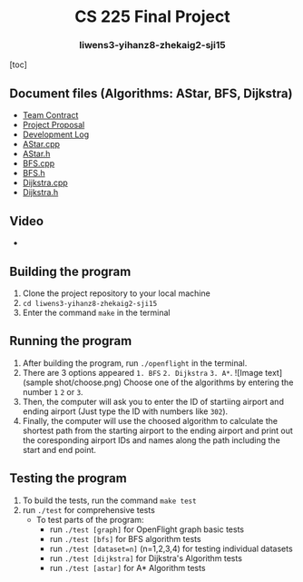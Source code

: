 <h1 align="center"> CS 225 Final Project</h1>
<h3 align="center"> liwens3-yihanz8-zhekaig2-sji15 </h1>

[toc]

## Document files (Algorithms: AStar, BFS, Dijkstra)
* [Team Contract](CONTRACT.md)
* [Project Proposal](Project_Proposal.md)
* [Development Log](Development_Log.md)
* [AStar.cpp](algorithm/AStar.cpp)
* [AStar.h](algorithm/AStar.h)
* [BFS.cpp](algorithm/BFS.cpp)
* [BFS.h](algorithm/BFS.h)
* [Dijkstra.cpp](algorithm/Dijkstra.cpp)
* [Dijkstra.h](algorithm/Dijkstra.h)

## Video
*

## Building the program
1. Clone the project repository to your local machine
2. `cd liwens3-yihanz8-zhekaig2-sji15`
3. Enter the command `make` in the terminal

## Running the program

1. After building the program, run `./openflight` in the terminal.
2. There are 3 options appeared `1. BFS` `2. Dijkstra` `3. A*`. 
![Image text](sample shot/choose.png)
Choose one of the algorithms by entering the number `1` `2` or `3`.
3. Then, the computer will ask you to enter the ID of startiing airport and ending airport (Just type the ID with numbers like `302`).
4. Finally, the computer will use the choosed algorithm to calculate the shortest path from the starting airport to the ending airport and print out the coresponding airport IDs and names along the path including the start and end point.

## Testing the program

1. To build the tests, run the command `make test`
2. run `./test` for comprehensive tests
    - To test parts of the program:
      - run `./test [graph]` for OpenFlight graph basic tests
      - run `./test [bfs]` for BFS algorithm tests
      - run `./test [dataset=n]` (n=1,2,3,4) for testing individual datasets
      - run `./test [dijkstra]` for Dijkstra's Algorithm tests
      - run `./test [astar]` for A* Algorithm tests

